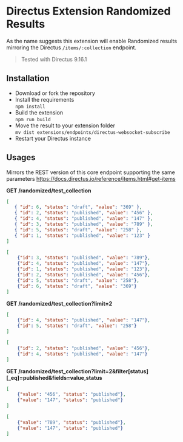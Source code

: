 # Directus Extension Randomized Results
As the name suggests this extension will enable Randomized results mirroring the Directus `/items/:collection` endpoint.

> Tested with Directus 9.16.1

## Installation
- Download or fork the repository
- Install the requirements\
  `npm install`
- Build the extension\
  `npm run build`
- Move the result to your extension folder\
  `mv dist extensions/endpoints/directus-websocket-subscribe`
- Restart your Directus instance

## Usages

Mirrors the REST version of this core endpoint supporting the same parameters https://docs.directus.io/reference/items.html#get-items

**GET /randomized/test_collection**
```json
[
   { "id": 6, "status": "draft", "value": "369" },
   { "id": 2, "status": "published", "value": "456" },
   { "id": 4, "status": "published", "value": "147" },
   { "id": 3, "status": "published", "value": "789" },
   { "id": 5, "status": "draft", "value": "258" },
   { "id": 1, "status": "published", "value": "123" }
]
```
```json
[
    {"id": 3, "status": "published", "value": "789"},
    {"id": 4, "status": "published", "value": "147"},
    {"id": 1, "status": "published", "value": "123"},
    {"id": 2, "status": "published", "value": "456"},
    {"id": 5, "status": "draft", "value": "258"},
    {"id": 6, "status": "draft", "value": "369"}
]
```
**GET /randomized/test_collection?limit=2**
```json
[
    {"id": 4, "status": "published", "value": "147"},
    {"id": 5, "status": "draft", "value": "258"}
]
```
```json
[
    {"id": 2, "status": "published", "value": "456"},
    {"id": 4, "status": "published", "value": "147"}
]
```
**GET /randomized/test_collection?limit=2&filter[status][_eq]=published&fields=value,status**
```json
[
    {"value": "456", "status": "published"},
    {"value": "147", "status": "published"}
]
```
```json
[
    {"value": "789", "status": "published"},
    {"value": "147", "status": "published"}
]
```